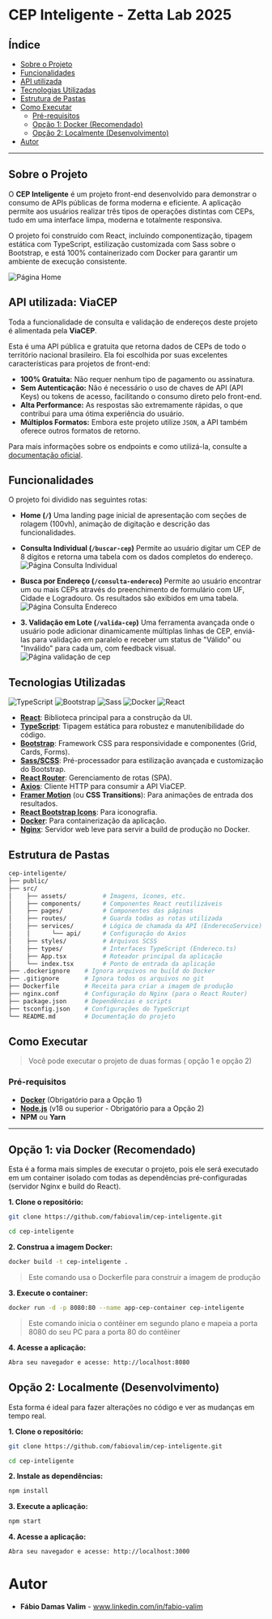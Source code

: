 #  CEP Inteligente - Zetta Lab 2025

## Índice

* [Sobre o Projeto](#sobre-o-projeto)
* [Funcionalidades](#funcionalidades)
* [API utilizada](#api-utilizada-viacep)
* [Tecnologias Utilizadas](#tecnologias-utilizadas)
* [Estrutura de Pastas](#estrutura-de-pastas)
* [Como Executar](#como-executar)
  * [Pré-requisitos](#pré-requisitos)
  * [Opção 1: Docker (Recomendado)](#opção-1-via-docker-recomendado)
  * [Opção 2: Localmente (Desenvolvimento)](#opção-2-localmente-desenvolvimento)
* [Autor](#autor)

---

##  Sobre o Projeto

O **CEP Inteligente** é um projeto front-end desenvolvido para demonstrar o consumo de APIs públicas de forma moderna e eficiente. A aplicação permite aos usuários realizar três tipos de operações distintas com CEPs, tudo em uma interface limpa, moderna e totalmente responsiva.

O projeto foi construído com React, incluindo componentização, tipagem estática com TypeScript, estilização customizada com Sass sobre o Bootstrap, e está 100% containerizado com Docker para garantir um ambiente de execução consistente.

![Página Home](src/assets/FireShot%20Capture%20001%20-%20Cep%20inteligente%20-%20[localhost].png)

##  API utilizada: **ViaCEP**

Toda a funcionalidade de consulta e validação de endereços deste projeto é alimentada pela **ViaCEP**.

Esta é uma API pública e gratuita que retorna dados de CEPs de todo o território nacional brasileiro. Ela foi escolhida por suas excelentes características para projetos de front-end:

* **100% Gratuita:** Não requer nenhum tipo de pagamento ou assinatura.
* **Sem Autenticação:** Não é necessário o uso de chaves de API (API Keys) ou tokens de acesso, facilitando o consumo direto pelo front-end.
* **Alta Performance:** As respostas são extremamente rápidas, o que contribui para uma ótima experiência do usuário.
* **Múltiplos Formatos:** Embora este projeto utilize `JSON`, a API também oferece outros formatos de retorno.

Para mais informações sobre os endpoints e como utilizá-la, consulte a [documentação oficial](https://viacep.com.br/).

## Funcionalidades

O projeto foi dividido nas seguintes rotas:

* **Home (`/`)**
    Uma landing page inicial de apresentação com seções de rolagem (100vh), animação de digitação e descrição das funcionalidades.

* **Consulta Individual (`/buscar-cep`)**
    Permite ao usuário digitar um CEP de 8 dígitos e retorna uma tabela com os dados completos do endereço.
    ![Página Consulta Individual](src/assets/FireShot%20Capture%20002%20-%20Cep%20inteligente%20-%20[localhost].png)

* **Busca por Endereço (`/consulta-endereco`)**
    Permite ao usuário encontrar um ou mais CEPs através do preenchimento de formulário com UF, Cidade e Logradouro. Os resultados são exibidos em uma tabela.
    ![Página Consulta Endereco](src/assets/FireShot%20Capture%20003%20-%20Cep%20inteligente%20-%20[localhost].png)
* **3. Validação em Lote (`/valida-cep`)**
    Uma ferramenta avançada onde o usuário pode adicionar dinamicamente múltiplas linhas de CEP, enviá-las para validação em paralelo e receber um status de "Válido" ou "Inválido" para cada um, com feedback visual.
    ![Página validação de cep](src/assets/FireShot%20Capture%20004%20-%20Cep%20inteligente%20-%20[localhost].png)

## Tecnologias Utilizadas

![TypeScript](https://img.shields.io/badge/TypeScript-007ACC?style=for-the-badge&logo=typescript&logoColor=white)
![Bootstrap](https://img.shields.io/badge/Bootstrap-7952B3?style=for-the-badge&logo=bootstrap&logoColor=white)
![Sass](https://img.shields.io/badge/Sass-CC6699?style=for-the-badge&logo=sass&logoColor=white)
![Docker](https://img.shields.io/badge/Docker-2496ED?style=for-the-badge&logo=docker&logoColor=white)
![React](https://img.shields.io/badge/React-20232A?style=for-the-badge&logo=react&logoColor=61DAFB)

* **[React](https://reactjs.org/)**: Biblioteca principal para a construção da UI.
* **[TypeScript](https://www.typescriptlang.org/)**: Tipagem estática para robustez e manutenibilidade do código.
* **[Bootstrap](https://getbootstrap.com/)**: Framework CSS para responsividade e componentes (Grid, Cards, Forms).
* **[Sass/SCSS](https://sass-lang.com/)**: Pré-processador para estilização avançada e customização do Bootstrap.
* **[React Router](https://reactrouter.com/)**: Gerenciamento de rotas (SPA).
* **[Axios](https://axios-http.com/)**: Cliente HTTP para consumir a API ViaCEP.
* **[Framer Motion](https://www.framer.com/motion/)** (ou **CSS Transitions**): Para animações de entrada dos resultados.
* **[React Bootstrap Icons](https://icons.getbootstrap.com/)**: Para iconografia.
* **[Docker](https://www.docker.com/)**: Para containerização da aplicação.
* **[Nginx](https://www.nginx.com/)**: Servidor web leve para servir a build de produção no Docker.

## Estrutura de Pastas

```bash
cep-inteligente/ 
├── public/
├── src/
│    ├── assets/          # Imagens, ícones, etc. 
│    ├── components/      # Componentes React reutilizáveis
│    ├── pages/           # Componentes das páginas
│    ├── routes/          # Guarda todas as rotas utilizada
│    ├── services/        # Lógica de chamada da API (EnderecoService)
│    │      └── api/      # Configuração do Axios
│    ├── styles/          # Arquivos SCSS
│    ├── types/           # Interfaces TypeScript (Endereco.ts)
│    ├── App.tsx          # Roteador principal da aplicação 
│    └── index.tsx        # Ponto de entrada da aplicação
├── .dockerignore    # Ignora arquivos no build do Docker 
├── .gitignore       # Ignora todos os arquivos no git
├── Dockerfile       # Receita para criar a imagem de produção
├── nginx.conf       # Configuração do Nginx (para o React Router)
├── package.json     # Dependências e scripts 
├── tsconfig.json    # Configurações do TypeScript 
└── README.md        # Documentação do projeto
```

## Como Executar
> Você pode executar o projeto de duas formas ( opção 1 e opção 2)

### Pré-requisitos

* **[Docker](https://www.docker.com/get-started)** (Obrigatório para a Opção 1)
* **[Node.js](https://nodejs.org/en/)** (v18 ou superior - Obrigatório para a Opção 2)
* **NPM** ou **Yarn**

---

## **Opção 1:** via Docker (Recomendado)

Esta é a forma mais simples de executar o projeto, pois ele será executado em um container isolado com todas as dependências pré-configuradas (servidor Nginx e build do React).

**1. Clone o repositório:**
```bash
git clone https://github.com/fabiovalim/cep-inteligente.git

cd cep-inteligente
```
**2. Construa a imagem Docker:**
```bash
docker build -t cep-inteligente .
```
> Este comando usa o Dockerfile para construir a imagem de produção

**3. Execute o container:**
```bash
docker run -d -p 8080:80 --name app-cep-container cep-inteligente
```
> Este comando inicia o contêiner em segundo plano e mapeia a porta 8080 do seu PC para a porta 80 do contêiner

**4. Acesse a aplicação:**
```bash
Abra seu navegador e acesse: http://localhost:8080
```

## **Opção 2:** Localmente (Desenvolvimento)

Esta forma é ideal para fazer alterações no código e ver as mudanças em tempo real.

**1. Clone o repositório:**
```bash
git clone https://github.com/fabiovalim/cep-inteligente.git

cd cep-inteligente
```

**2. Instale as dependências:**
```bash
npm install
```

**3. Execute a aplicação:**
```bash
npm start
```

**4. Acesse a aplicação:**
```bash
Abra seu navegador e acesse: http://localhost:3000
```

#  Autor
- **Fábio Damas Valim** - www.linkedin.com/in/fabio-valim 